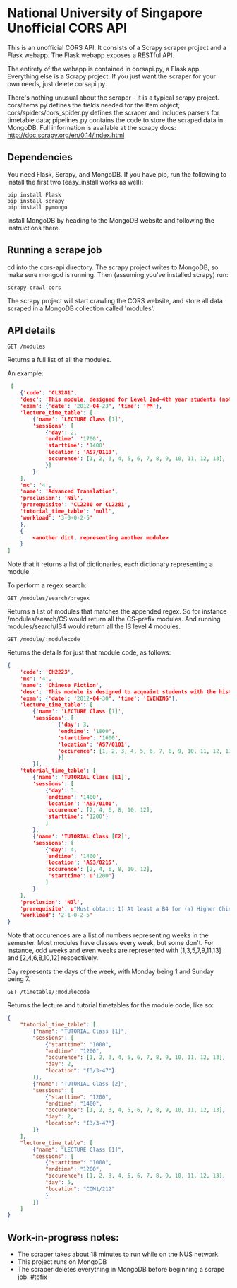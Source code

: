 National University of Singapore Unofficial CORS API
====================================================

This is an unofficial CORS API. It consists of a Scrapy scraper project and a Flask webapp. The Flask webapp exposes a RESTful API.

The entirety of the webapp is contained in corsapi.py, a Flask app. Everything else is a Scrapy project. If you just want the scraper for your own needs, just delete corsapi.py.

There's nothing unusual about the scraper - it is a typical scrapy project. cors/items.py defines the fields needed for the Item object; cors/spiders/cors_spider.py defines the scraper and includes parsers for timetable data; pipelines.py contains the code to store the scraped data in MongoDB. Full information is available at the scrapy docs: http://doc.scrapy.org/en/0.14/index.html

Dependencies
------------
You need Flask, Scrapy, and MongoDB. If you have pip, run the following to install the first two (easy_install works as well):

    pip install Flask
    pip install scrapy
    pip install pymongo

Install MongoDB by heading to the MongoDB website and following the instructions there.

Running a scrape job
--------------------
cd into the cors-api directory. The scrapy project writes to MongoDB, so make sure mongod is running. Then (assuming you've installed scrapy) run:

    scrapy crawl cors

The scrapy project will start crawling the CORS website, and store all data scraped in a MongoDB collection called 'modules'.

API details
-----------
    GET /modules

Returns a full list of all the modules.

An example:

```json
 [
    {'code': 'CL3281',
	'desc': 'This module, designed for Level 2nd-4th year students (not necessarily majoring in Chinese Studies), deals with some problems not specified for attention under CL2280 or CL2281, requiring students to translate some literary works into Chinese and English respectively. Topics will include the relationship between contemporary translation theory and practice, the use of more specific semantic and cultural understanding of the text, as well as more complex formation of textual structures in the process of translation. Special attention will be paid to online resources for translators.',
	'exam': {'date': '2012-04-23', 'time': 'PM'},
	'lecture_time_table': [
		{'name': 'LECTURE Class [1]',
	    'sessions': [
	    	{'day': 2,
	        'endtime': '1700',
	        'starttime': '1400'
	        'location': 'AS7/0119',
	        'occurence': [1, 2, 3, 4, 5, 6, 7, 8, 9, 10, 11, 12, 13],
	        }]
	    }
	],
	'mc': '4',
	'name': 'Advanced Translation',
	'preclusion': 'Nil',
	'prerequisite': 'CL2280 or CL2281',
	'tutorial_time_table': 'null',
	'workload': '3-0-0-2-5'
	},
	{
		<another dict, representing another module>
	}
]
```

Note that it returns a list of dictionaries, each dictionary representing a module.

To perform a regex search:

    GET /modules/search/:regex

Returns a list of modules that matches the appended regex. So for instance /modules/search/CS would return all the CS-prefix modules. And running modules/search/IS4 would return all the IS level 4 modules.

    GET /module/:modulecode

Returns the details for just that module code, as follows:

```json
{
	'code': 'CH2223',
	'mc': '4',
	'name': 'Chinese Fiction',
	'desc': 'This module is designed to acquaint students with the historical evolution and characteristics of ancient Chinese fiction. It covers different genres of the fictional narrative tradition, zhiguai, zhiren, Tang chuanqi short tale, huaben colloquial short story and full-length xiaoshuo. The course is open to students across the University with an interest in Chinese literary tradition and particularly in Chinese fiction.',
	'exam': {'date': '2012-04-30', 'time': 'EVENING'},
	'lecture_time_table': [
		{'name': 'LECTURE Class [1]',
	    'sessions': [
	    		{'day': 3,
	            'endtime': '1800',
	            'starttime': '1600',
	            'location': 'AS7/0101',
	            'occurence': [1, 2, 3, 4, 5, 6, 7, 8, 9, 10, 11, 12, 13],
	            }]
	    }],
	'tutorial_time_table': [
		{'name': 'TUTORIAL Class [E1]',
	    'sessions': [
	    	{'day': 3,
	        'endtime': '1400',
	        'location': 'AS7/0101',
	        'occurence': [2, 4, 6, 8, 10, 12],
	        'starttime': '1200'}
	        ]
	    },
	    {'name': 'TUTORIAL Class [E2]',
	    'sessions': [
	    	{'day': 4,
	        'endtime': '1400',
	        'location': 'AS3/0215',
	        'occurence': [2, 4, 6, 8, 10, 12],
	         'starttime': u'1200'}
	    	]
	    }
	],
	'preclusion': 'NIl',
	'prerequisite': u"Must obtain: 1) At least a B4 for (a) Higher Chinese at GCE 'O' Level, or (b) Chinese Language at GCE 'AO' Level (at GCE 'A' Level examination); OR 2) At least a pass for (a) Chinese at GCE 'A' Level, or (b) Higher Chinese at GCE 'A' Level; OR 3) At least C grade for Chinese Language (H1CL) at GCE 'A' Level; OR 4) At least a pass for (a) Chinese Language and Literature (H2CLL) at GCE 'A' Level, or (b) Chinese Language and Literature (H3CLL) at GCE 'A' Level. 5) Equivalent qualifications may be accepted.",
	'workload': '2-1-0-2-5'
}
```
Note that occurences are a list of numbers representing weeks in the semester. Most modules have classes every week, but some don't. For instance, odd weeks and even weeks are represented with [1,3,5,7,9,11,13] and [2,4,6,8,10,12] respectively.

Day represents the days of the week, with Monday being 1 and Sunday being 7.

    GET /timetable/:modulecode

Returns the lecture and tutorial timetables for the module code, like so:

```json
{
	"tutorial_time_table": [
		{"name": "TUTORIAL Class [1]",
		"sessions": [
			{"starttime": "1000",
			"endtime": "1200",
			"occurence": [1, 2, 3, 4, 5, 6, 7, 8, 9, 10, 11, 12, 13],
			"day": 2,
			"location": "I3/3-47"}
		]},
		{"name": "TUTORIAL Class [2]",
		"sessions": [
			{"starttime": "1200",
			"endtime": "1400",
			"occurence": [1, 2, 3, 4, 5, 6, 7, 8, 9, 10, 11, 12, 13],
			"day": 2,
			"location": "I3/3-47"}
		]}
	],
	"lecture_time_table": [
		{"name": "LECTURE Class [1]",
		"sessions": [
			{"starttime": "1000",
			"endtime": "1200",
			"occurence": [1, 2, 3, 4, 5, 6, 7, 8, 9, 10, 11, 12, 13],
			"day": 5,
			"location": "COM1/212"
			}
		]}
	]
}
```

Work-in-progress notes:
-----------------------
* The scraper takes about 18 minutes to run while on the NUS network.
* This project runs on MongoDB
* The scraper deletes everything in MongoDB before beginning a scrape job. #tofix